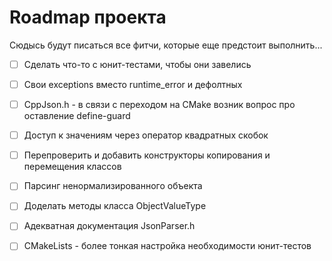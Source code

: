 # Roadmap проекта

Сюдысь будут писаться все фитчи, которые еще предстоит выполнить...

- [ ] Сделать что-то с юнит-тестами, чтобы они завелись
- [ ] Свои exceptions вместо runtime_error и дефолтных
- [ ] CppJson.h - в связи с переходом на CMake возник вопрос про оставление define-guard
- [ ] Доступ к значениям через оператор квадратных скобок
- [ ] Перепроверить и добавить конструкторы копирования и перемещения классов
- [ ] Парсинг ненормализированного объекта
- [ ] Доделать методы класса ObjectValueType
- [ ] Адекватная документация JsonParser.h
- [ ] CMakeLists - более тонкая настройка необходимости юнит-тестов


